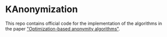 # KAnonymization
This repo contains official code for the implementation of the algorithms in the paper ["Optimization-based anonymity algorithms"](https://www.sciencedirect.com/science/article/pii/S0167404820300377). 
